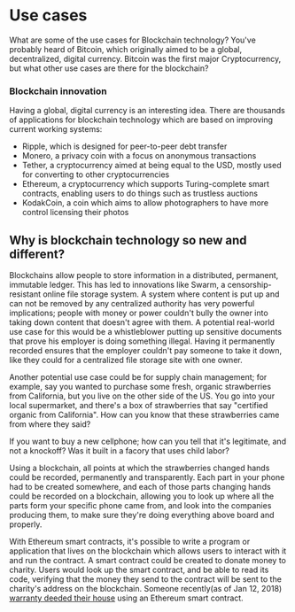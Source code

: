 # Use cases
What are some of the use cases for Blockchain technology? You've probably heard of Bitcoin, which originally aimed to be a global, decentralized, digital currency. Bitcoin was the first major Cryptocurrency, but what other use cases are there for the blockchain?

### Blockchain innovation
Having a global, digital currency is an interesting idea. There are thousands of applications for blockchain technology which are based on improving current working systems:

* Ripple, which is designed for peer-to-peer debt transfer
* Monero, a privacy coin with a focus on anonymous transactions
* Tether, a cryptocurrency aimed at being equal to the USD, mostly used for converting to other cryptocurrencies
* Ethereum, a cryptocurrency which supports Turing-complete smart contracts, enabling users to do things such as trustless auctions
* KodakCoin, a coin which aims to allow photographers to have more control licensing their photos

## Why is blockchain technology so new and different?
Blockchains allow people to store information in a distributed, permanent, immutable ledger. This has led to innovations like Swarm, a censorship-resistant online file storage system. A system where content is put up and can not be removed by any centralized authority has very powerful implications; people with money or power couldn't bully the owner into taking down content that doesn't agree with them. A potential real-world use case for this would be a whistleblower putting up sensitive documents that prove his employer is doing something illegal. Having it permanently recorded ensures that the employer couldn't pay someone to take it down, like they could for a centralized file storage site with one owner.

Another potential use case could be for supply chain management; for example, say you wanted to purchase some fresh, organic strawberries from California, but you live on the other side of the US. You go into your local supermarket, and there's a box of strawberries that say "certified organic from California". How can you know that these strawberries came from where they said?

If you want to buy a new cellphone; how can you tell that it's legitimate, and not a knockoff? Was it built in a facory that uses child labor?

Using a blockchain, all points at which the strawberries changed hands could be recorded, permanently and transparently. Each part in your phone had to be created somewhere, and each of those parts changing hands could be recorded on a blockchain, allowing you to look up where all the parts form your specific phone came from, and look into the companies producing them, to make sure they're doing everything above board and properly.

With Ethereum smart contracts, it's possible to write a program or application that lives on the blockchain which allows users to interact with it and run the contract. A smart contract could be created to donate money to charity. Users would look up the smart contract, and be able to read its code, verifying that the money they send to the contract will be sent to the charity's address on the blockchain. Someone recently(as of Jan 12, 2018) [warranty deeded their house](https://www.reddit.com/r/ethereum/comments/7p155y/i_just_warranty_deeded_my_house_into_an_ethereum/) using an Ethereum smart contract.
